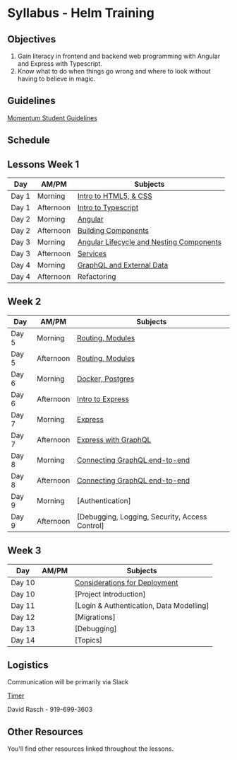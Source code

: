 # Syllabus - Helm Training

## Objectives

1. Gain literacy in frontend and backend web programming with Angular and Express with Typescript.
2. Know what to do when things go wrong and where to look without having to believe in magic.

## Guidelines

[Momentum Student Guidelines](guidelines.md)

## Schedule

## Lessons Week 1

| Day | AM/PM | Subjects|
| --- | --- |--- |
| Day 1  | Morning | [Intro to HTML5, & CSS](html5.md) |
| Day 1  | Afternoon | [Intro to Typescript](typescript.md) |
| Day 2  | Morning | [Angular](angular.md) |
| Day 2  | Afternoon | [Building Components](angular.md) |
| Day 3  | Morning | [Angular Lifecycle and Nesting Components](angular2.md) |
| Day 3  | Afternoon | [Services](angular2.md) |
| Day 4  | Morning | [GraphQL and External Data](graphql.md) |
| Day 4  | Afternoon | Refactoring |

## Week 2

| Day | AM/PM | Subjects|
| --- | --- |--- |
| Day 5 | Morning | [Routing, Modules](angular3.md) |
| Day 5 | Afternoon | [Routing, Modules](angular3.md) |
| Day 6 | Morning | [Docker, Postgres](docker.md) |
| Day 6 | Afternoon | [Intro to Express](express.md) |
| Day 7 | Morning | [Express](express.md) |
| Day 7 | Afternoon | [Express with GraphQL](express.md) |
| Day 8 | Morning | [Connecting GraphQL end-to-end](express.md) |
| Day 8 | Afternoon |  [Connecting GraphQL end-to-end](express.md) |
| Day 9 | Morning | [Authentication] |
| Day 9 | Afternoon | [Debugging, Logging, Security, Access Control] |

## Week 3

| Day | AM/PM | Subjects|
| --- | --- |--- |
| Day 10 | | [Considerations for Deployment](deployment.md) |
| Day 10 | | [Project Introduction] |
| Day 11 | | [Login & Authentication, Data Modelling] |
| Day 12 | | [Migrations] |
| Day 13 | | [Debugging] |
| Day 14 | | [Topics] |

## Logistics

Communication will be primarily via Slack

[Timer](https://cuckoo.team/momentum-helm)

David Rasch - 919-699-3603

## Other Resources

You'll find other resources linked throughout the lessons.
